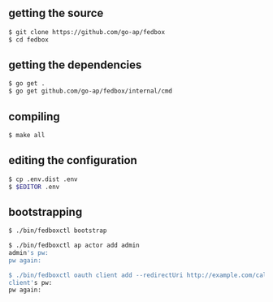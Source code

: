 ## getting the source

```sh
$ git clone https://github.com/go-ap/fedbox
$ cd fedbox
```

## getting the dependencies

```sh
$ go get .
$ go get github.com/go-ap/fedbox/internal/cmd
```

## compiling

```sh
$ make all
```

## editing the configuration

```sh
$ cp .env.dist .env
$ $EDITOR .env
```

## bootstrapping

```sh
$ ./bin/fedboxctl bootstrap

$ ./bin/fedboxctl ap actor add admin
admin's pw:
pw again:

$ ./bin/fedboxctl oauth client add --redirectUri http://example.com/callback
client's pw:
pw again:
```
